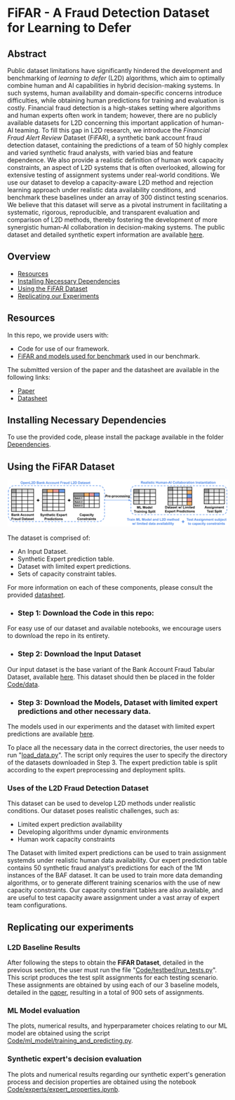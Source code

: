 ﻿# **F**i**FAR** - A Fraud Detection Dataset for Learning to Defer

## Abstract

Public dataset limitations have significantly hindered the development and benchmarking of *learning to defer* (L2D) algorithms, which aim to optimally combine human and AI capabilities in hybrid decision-making systems. In such systems, human availability and domain-specific concerns introduce difficulties, while obtaining human predictions for training and evaluation is costly. Financial fraud detection is a high-stakes setting where algorithms and human experts often work in tandem; however, there are no publicly available datasets for L2D concerning this important application of human-AI teaming. To fill this gap in L2D research, we introduce the *Financial Fraud Alert Review* Dataset (FiFAR), a synthetic bank account fraud detection dataset, containing the predictions of a team of 50 highly complex and varied synthetic fraud analysts, with varied bias and feature dependence. We also provide a realistic definition of human work capacity constraints, an aspect of L2D systems that is often overlooked, allowing for extensive testing of assignment systems under real-world conditions.
We use our dataset to develop a capacity-aware L2D method and rejection learning approach under realistic data availability conditions, and benchmark these baselines under an array of 300 distinct testing scenarios. We believe that this dataset will serve as a pivotal instrument in facilitating a systematic, rigorous, reproducible, and transparent evaluation and comparison of L2D methods, thereby fostering the development of more synergistic human-AI collaboration in decision-making systems. The public dataset and detailed synthetic expert information are available [here](https://anonymous.4open.science/r/openl2ddataset-2590/).

## Overview

* [Resources](#Resources)
* [Installing Necessary Dependencies](#Installing-Necessary-Dependencies)
* [Using the FiFAR Dataset](#Using-the-FiFAR-Dataset)
* [Replicating our Experiments](#Replicating-our-experiments)

## Resources
In this repo, we provide users with:

* Code for use of our framework.
* [FiFAR and models used for benchmark](https://drive.google.com/file/d/1R6NgMgLd4wrRiQz5WrZUzFx0ljCHgDZl/view) used in our benchmark.

The submitted version of the paper and the datasheet are available in the following links:

* [Paper](Documents/Paper.pdf)
* [Datasheet](Documents/datasheet.pdf)

## Installing Necessary Dependencies

To use the provided code, please install the package available in the folder [Dependencies](Dependencies).

## Using the FiFAR Dataset

![alt text](Images/dataset_diagram.png)

The dataset is comprised of:

* An Input Dataset.
* Synthetic Expert prediction table.
* Dataset with limited expert predictions.
* Sets of capacity constraint tables.

For more information on each of these components, please consult the provided [datasheet](Documents/datasheet.pdf).

* ### Step 1: Download the Code in this repo:
For easy use of our dataset and available notebooks, we encourage users to download the repo in its entirety.

* ### Step 2: Download the Input Dataset
Our input dataset is the base variant of the Bank Account Fraud Tabular Dataset, available [here](https://www.kaggle.com/datasets/sgpjesus/bank-account-fraud-dataset-neurips-2022?resource=download&select=Base.csv). This dataset should then be placed in the folder [Code/data](Code/data).

* ### Step 3: Download the Models, Dataset with limited expert predictions and other necessary data.
The models used in our experiments and the dataset with limited expert predictions are available [here](https://drive.google.com/file/d/1R6NgMgLd4wrRiQz5WrZUzFx0ljCHgDZl/view).

To place all the necessary data in the correct directories, the user needs to run "[load\_data.py](load_data.py)". The script only requires the user to specify the directory of the datasets downloaded in Step 3. The expert prediction table is split according to the expert preprocessing and deployment splits.

### Uses of the L2D Fraud Detection Dataset

This dataset can be used to develop L2D methods under realistic conditions. Our dataset poses realistic challenges, such as:

* Limited expert prediction availability
* Developing algorithms under dynamic environments
* Human work capacity constraints

The Dataset with limited expert predictions can be used to train assignment systemds under realistic human data availability. Our expert prediction table contains 50 synthetic fraud analyst's predictions for each of the 1M instances of the BAF dataset. It can be used to train more data demanding algorithms, or to generate different training scenarios with the use of new capacity constraints. Our capacity constraint tables are also available, and are useful to test capacity aware assignment under a vast array of expert team configurations.



## Replicating our experiments

### L2D Baseline Results
After following the steps to obtain the **FiFAR Dataset**, detailed in the previous section, the user must run the file "[Code/testbed/run_tests.py](Code/testbed/run_tests.py)". This script produces the test split assignments for each testing scenario. These assignments are obtained by using each of our 3 baseline models, detailed in the [paper](Documents/Paper.pdf), resulting in a total of 900 sets of assignments.

### ML Model evaluation

The plots, numerical results, and hyperparameter choices relating to our ML model are obtained using the script [Code/ml_model/training_and_predicting.py](Code/ml_model/training_and_predicting.py). 

### Synthetic expert's decision evaluation

The plots and numerical results regarding our synthetic expert's generation process and decision properties are obtained using the notebook [Code/experts/expert_properties.ipynb](Code/experts/expert_properties.ipynb). 


